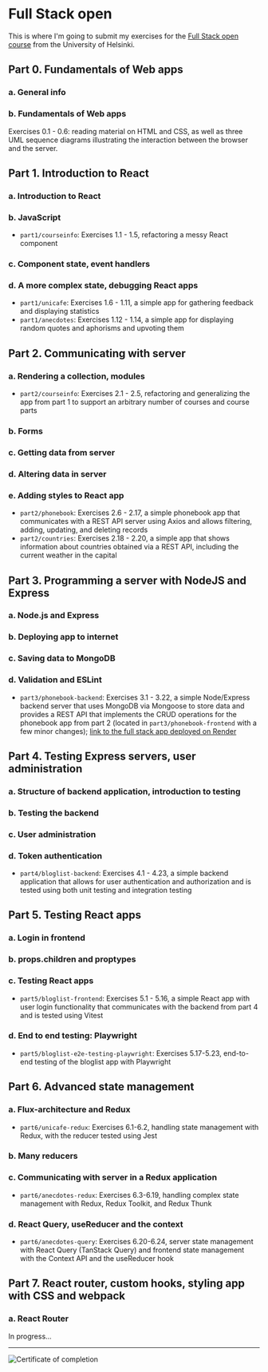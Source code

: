 # Full Stack open
This is where I'm going to submit my exercises for the [Full Stack open course](https://fullstackopen.com/en/) from the University of Helsinki.

## Part 0. Fundamentals of Web apps
### a. General info
### b. Fundamentals of Web apps
Exercises 0.1 - 0.6: reading material on HTML and CSS, as well as three UML sequence diagrams illustrating the interaction between the browser and the server.

## Part 1. Introduction to React
### a. Introduction to React
### b. JavaScript
- `part1/courseinfo`: Exercises 1.1 - 1.5, refactoring a messy React component
### c. Component state, event handlers
### d. A more complex state, debugging React apps
- `part1/unicafe`: Exercises 1.6 - 1.11, a simple app for gathering feedback and displaying statistics
- `part1/anecdotes`: Exercises 1.12 - 1.14, a simple app for displaying random quotes and aphorisms and upvoting them

## Part 2. Communicating with server
### a. Rendering a collection, modules
- `part2/courseinfo`: Exercises 2.1 - 2.5, refactoring and generalizing the app from part 1 to support an arbitrary number of courses and course parts
### b. Forms
### c. Getting data from server
### d. Altering data in server
### e. Adding styles to React app
- `part2/phonebook`: Exercises 2.6 - 2.17, a simple phonebook app that communicates with a REST API server using Axios and allows filtering, adding, updating, and deleting records
- `part2/countries`: Exercises 2.18 - 2.20, a simple app that shows information about countries obtained via a REST API, including the current weather in the capital

## Part 3. Programming a server with NodeJS and Express
### a. Node.js and Express
### b. Deploying app to internet
### c. Saving data to MongoDB
### d. Validation and ESLint
- `part3/phonebook-backend`: Exercises 3.1 - 3.22, a simple Node/Express backend server that uses MongoDB via Mongoose to store data and provides a REST API that implements the CRUD operations for the phonebook app from part 2 (located in `part3/phonebook-frontend` with a few minor changes); [link to the full stack app deployed on Render](https://phonebook-32qc.onrender.com)

## Part 4. Testing Express servers, user administration
### a. Structure of backend application, introduction to testing
### b. Testing the backend
### c. User administration
### d. Token authentication
- `part4/bloglist-backend`: Exercises 4.1 - 4.23, a simple backend application that allows for user authentication and authorization and is tested using both unit testing and integration testing

## Part 5. Testing React apps
### a. Login in frontend
### b. props.children and proptypes
### c. Testing React apps
- `part5/bloglist-frontend`: Exercises 5.1 - 5.16, a simple React app with user login functionality that communicates with the backend from part 4 and is tested using Vitest
### d. End to end testing: Playwright
- `part5/bloglist-e2e-testing-playwright`: Exercises 5.17-5.23, end-to-end testing of the bloglist app with Playwright

## Part 6. Advanced state management
### a. Flux-architecture and Redux
- `part6/unicafe-redux`: Exercises 6.1-6.2, handling state management with Redux, with the reducer tested using Jest
### b. Many reducers
### c. Communicating with server in a Redux application
- `part6/anecdotes-redux`: Exercises 6.3-6.19, handling complex state management with Redux, Redux Toolkit, and Redux Thunk
### d. React Query, useReducer and the context
- `part6/anecdotes-query`: Exercises 6.20-6.24, server state management with React Query (TanStack Query) and frontend state management with the Context API and the useReducer hook

## Part 7. React router, custom hooks, styling app with CSS and webpack
### a. React Router
In progress...

---

![Certificate of completion](https://studies.cs.helsinki.fi/stats/api/certificate/fullstackopen/en/b9948d0ef83df67a9a4113dad9752af5)
